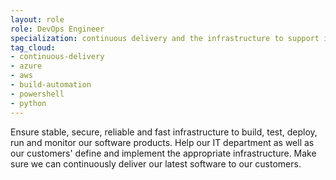 ```yaml
---
layout: role
role: DevOps Engineer
specialization: continuous delivery and the infrastructure to support it
tag_cloud:
- continuous-delivery
- azure
- aws
- build-automation
- powershell
- python
---
```


Ensure stable, secure, reliable and fast infrastructure 
to build, test, deploy, run and monitor our software products.
Help our IT department as well as our customers' 
define and implement the appropriate infrastructure.
Make sure we can continuously deliver our latest software to our customers.